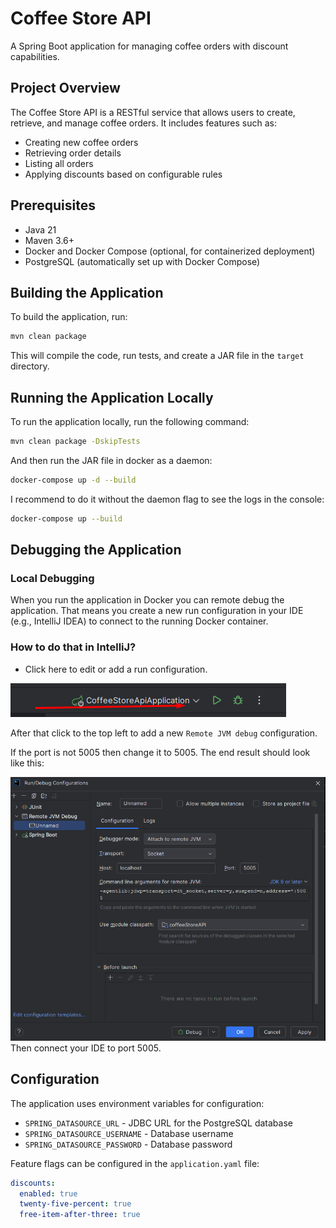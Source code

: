 # Coffee Store API

A Spring Boot application for managing coffee orders with discount capabilities.

## Project Overview

The Coffee Store API is a RESTful service that allows users to create, retrieve, and manage coffee orders. It includes features such as:

- Creating new coffee orders
- Retrieving order details
- Listing all orders
- Applying discounts based on configurable rules

## Prerequisites

- Java 21
- Maven 3.6+
- Docker and Docker Compose (optional, for containerized deployment)
- PostgreSQL (automatically set up with Docker Compose)

## Building the Application

To build the application, run:

```bash
mvn clean package
```

This will compile the code, run tests, and create a JAR file in the `target` directory.

## Running the Application Locally

To run the application locally, run the following command:

```bash
mvn clean package -DskipTests 
```
And then run the JAR file in docker as a daemon:
```bash
docker-compose up -d --build 
```
I recommend to do it without the daemon flag to see the logs in the console:
```bash
docker-compose up --build
```

## Debugging the Application

### Local Debugging

When you run the application in Docker you can remote debug the application. That means you create a new run configuration in your IDE (e.g., IntelliJ IDEA) to connect to the running Docker container.

### How to do that in IntelliJ?
- Click here to edit or add a run configuration.

![img_1.png](img_1.png)

After that click to the top left to add a new ```Remote JVM debug``` configuration.

If the port is not 5005 then change it to 5005. The end result should look like this:

![img.png](img.png)
Then connect your IDE to port 5005.

## Configuration

The application uses environment variables for configuration:

- `SPRING_DATASOURCE_URL` - JDBC URL for the PostgreSQL database
- `SPRING_DATASOURCE_USERNAME` - Database username
- `SPRING_DATASOURCE_PASSWORD` - Database password

Feature flags can be configured in the `application.yaml` file:

```yaml
discounts:
  enabled: true
  twenty-five-percent: true
  free-item-after-three: true
```